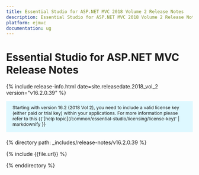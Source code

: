 ```yaml
---
title: Essential Studio for ASP.NET MVC 2018 Volume 2 Release Notes
description: Essential Studio for ASP.NET MVC 2018 Volume 2 Release Notes
platform: ejmvc
documentation: ug
---
```


# Essential Studio for ASP.NET MVC Release Notes

{% include release-info.html date=site.releasedate.2018_vol_2  version="v16.2.0.39" %} 

<style>
#license {
    font-size: .88em!important;
    margin-bottom: 1.5em;
    background-color: #def8ff;
    padding: 10px 17px 14px;
}
</style>

<div id="license">
Starting with version 16.2 (2018 Vol 2), you need to include a valid license key (either paid or trial key) within your applications. 
For more information please refer to this {{'[help topic](/common/essential-studio/licensing/license-key)' | markdownify }}   
</div>


{% directory path: _includes/release-notes/v16.2.0.39 %}

{% include {{file.url}} %}

{% enddirectory %}